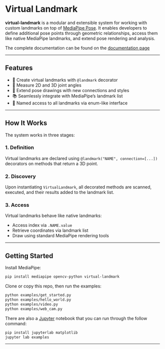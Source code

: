 
# Virtual Landmark 

**virtual-landmark** is a modular and extensible system for working with custom landmarks on top of [MediaPipe Pose](https://google.github.io/mediapipe/solutions/pose.html). It enables developers to define additional pose points through geometric relationships, access them like native MediaPipe landmarks, and extend pose rendering and analysis.


The complete documentation can be found on the [documentation page](https://cvpose.github.io/virtual_landmark_python/)

---

## Features

- 🧩 Create virtual landmarks with `@landmark` decorator
- 📐 Measure 2D and 3D joint angles
- 🎨 Extend pose drawings with new connections and styles
- 📚 Seamlessly integrate with MediaPipe’s landmark list
- 🧠 Named access to all landmarks via enum-like interface

---

## How It Works

The system works in three stages:

### 1. **Definition**
Virtual landmarks are declared using `@landmark("NAME", connection=[...])` decorators on methods that return a 3D point.

### 2. **Discovery**
Upon instantiating `VirtualLandmark`, all decorated methods are scanned, executed, and their results added to the landmark list.

### 3. **Access**
Virtual landmarks behave like native landmarks:
- Access index via `.NAME.value`
- Retrieve coordinates via landmark list
- Draw using standard MediaPipe rendering tools

---

## Getting Started

Install MediaPipe:

```bash
pip install mediapipe opencv-python virtual-landmark
```

Clone or copy this repo, then run the examples:

```bash
python examples/get_started.py
python examples/hello_world.py
python examples/video.py
python examples/web_cam.py
```

There are also a [Jupyter](https://jupyter.org) notebook that you can run through the follow command:

```bash
pip install jupyterlab matplotlib
jupyter lab examples
```

---